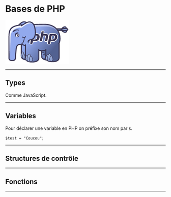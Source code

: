 # Bases de PHP

![ElePHPant Logo](img/elephpant.png)



---



## Types

Comme JavaScript. <!-- TODO -->



---



## Variables

Pour déclarer une variable en PHP on préfixe son nom par `$`.

```
$test = "Coucou";
```



---



## Structures de contrôle



---



## Fonctions



---

